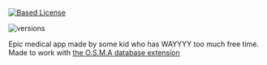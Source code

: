 [![Based License](https://custom-icon-badges.herokuapp.com/badge/BASED_LICENSE-696969?logo=gigachad&style=for-the-badge)](https://github.com/thatonecalculator/BASED-LICENSE)

![versions](https://img.shields.io/pypi/pyversions/pybadges.svg)

Epic medical app made by some kid who has WAYYYY too much free time. Made to work with [the O.S.M.A database extension](https://github.com/alexbutbetter/osma-data)

